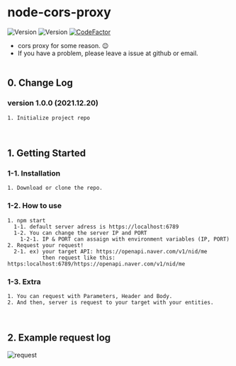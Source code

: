 # node-cors-proxy

![Version](https://img.shields.io/badge/Version-1.0.0-green)
![Version](https://img.shields.io/badge/Update-2021.12.20-yellow)
[![CodeFactor](https://www.codefactor.io/repository/github/pepsizerosugar/node-cors-proxy/badge)](https://www.codefactor.io/repository/github/pepsizerosugar/node-cors-proxy)

* cors proxy for some reason. 😉
* If you have a problem, please leave a issue at github or email.
<br><br>

## 0. Change Log
### version 1.0.0 (2021.12.20)
```
1. Initialize project repo
```
<br>

## 1. Getting Started
### 1-1. Installation
```
1. Download or clone the repo.
```
### 1-2. How to use
```
1. npm start
  1-1. default server adress is https://localhost:6789
  1-2. You can change the server IP and PORT
    1-2-1. IP & PORT can assaign with environment variables (IP, PORT)
2. Request your request!
  2-1. ex) your target API: https://openapi.naver.com/v1/nid/me
           then request like this: https:localhost:6789/https://openapi.naver.com/v1/nid/me
```
### 1-3. Extra
```
1. You can request with Parameters, Header and Body.
2. And then, server is request to your target with your entities.
```
<br>

## 2. Example request log
![request](https://user-images.githubusercontent.com/84403670/146704461-f116e0b9-2b93-4b39-80ae-4e2ee2e95bb3.PNG)
